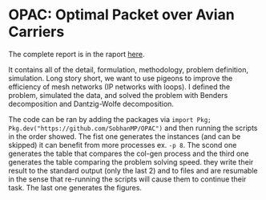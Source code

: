 # OPAC: Optimal Packet over Avian Carriers



The complete report is in the raport [here](https://raw.githubusercontent.com/SobhanMP/OPAC/master/report/pigeon.pdf). 


It contains all of the detail, formulation, methodology, problem definition, simulation.
Long story short, we want to use pigeons to improve the efficiency of mesh networks (IP networks with loops). I defined the problem, simulated the data, and solved the problem with Benders decomposition and Dantzig-Wolfe decomposition.


The code can be ran by adding the packages via `import Pkg; Pkg.dev("https://github.com/SobhanMP/OPAC")` and then running the scripts in the order showed. The fist one generates the instances (and can be skipped) it can benefit from more processes ex. `-p 8`. The scond one generates the table that compares the col-gen process and the third one generates the table comparing the problem solving speed.  they write their result to the standard output (only the last 2) and to files and are resumable in the sense that re-running the scripts will cause them to continue their task. The last one generates the figures.

